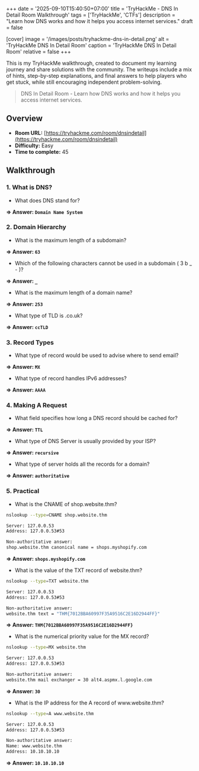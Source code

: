 +++
date = '2025-09-10T15:40:50+07:00'
title = 'TryHackMe - DNS In Detail Room Walkthrough'
tags = ['TryHackMe', 'CTFs']
description = "Learn how DNS works and how it helps you access internet services." 
draft = false

[cover]
  image = '/images/posts/tryhackme-dns-in-detail.png'
  alt = 'TryHackMe DNS In Detail Room'
  caption = 'TryHackMe DNS In Detail Room'
  relative = false
+++

This is my TryHackMe walkthrough, created to document my learning journey and share solutions with the community. The writeups include a mix of hints, step-by-step explanations, and final answers to help players who get stuck, while still encouraging independent problem-solving.

> DNS In Detail Room - Learn how DNS works and how it helps you access internet services.

## Overview
- **Room URL:** [https://tryhackme.com/room/dnsindetail](https://tryhackme.com/room/dnsindetail)
- **Difficulty:** Easy
- **Time to complete:** 45

## Walkthrough
### 1. What is DNS?
- What does DNS stand for?<br />

**=> Answer: `Domain Name System`**

### 2. Domain Hierarchy
- What is the maximum length of a subdomain?<br />

**=> Answer: `63`**

- <p>Which of the following characters cannot be used in a subdomain ( 3 b _ - )?<br /></p>

**=> Answer: `_`**

- <p>What is the maximum length of a domain name?<br /></p>

**=> Answer: `253`**

- <p>What type of TLD is .co.uk?<br /></p>

**=> Answer: `ccTLD`**

### 3. Record Types
- What type of record would be used to advise where to send email?<br />

**=> Answer: `MX`**

- <p>What type of record handles IPv6 addresses?<br /></p>

**=> Answer: `AAAA`**

### 4. Making A Request
- What field specifies how long a DNS record should be cached for?<br />

**=> Answer: `TTL`**

- <p>What type of DNS Server is usually provided by your ISP?<br /></p>

**=> Answer: `recursive`**

- <p>What type of server holds all the records for a domain?<br /></p>

**=> Answer: `authoritative`**

### 5. Practical
- <p>What is the CNAME of shop.website.thm?<br /></p>
```bash
nslookup --type=CNAME shop.website.thm

Server: 127.0.0.53
Address: 127.0.0.53#53

Non-authoritative answer:
shop.website.thm canonical name = shops.myshopify.com
```
**=> Answer: `shops.myshopify.com`**

- <p>What is the value of the TXT record of website.thm?<br /></p>
```bash
nslookup --type=TXT website.thm

Server: 127.0.0.53
Address: 127.0.0.53#53

Non-authoritative answer:
website.thm text = "THM{7012BBA60997F35A9516C2E16D2944FF}"
```
**=> Answer: `THM{7012BBA60997F35A9516C2E16D2944FF}`**

- What is the numerical priority value for the MX record?
```bash
nslookup --type=MX website.thm

Server: 127.0.0.53
Address: 127.0.0.53#53

Non-authoritative answer:
website.thm mail exchanger = 30 alt4.aspmx.l.google.com
```
**=> Answer: `30`**

- <p>What is the IP address for the A record of www.website.thm?<br /></p>
```bash
nslookup --type=A www.website.thm

Server: 127.0.0.53
Address: 127.0.0.53#53

Non-authoritative answer:
Name: www.website.thm
Address: 10.10.10.10
```
**=> Answer: `10.10.10.10`**

